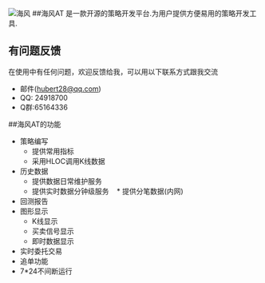 ![海风](http://git.oschina.net/uploads/2/330302_haifengat.png?1484575602)
##海风AT
是一款开源的策略开发平台.为用户提供方便易用的策略开发工具.

## 有问题反馈
在使用中有任何问题，欢迎反馈给我，可以用以下联系方式跟我交流

* 邮件(hubert28@qq.com)
* QQ: 24918700
* Q群:65164336
    
##海风AT的功能
* 策略编写
    *  提供常用指标
    *  采用HLOC调用K线数据
* 历史数据
    *  提供数据日常维护服务
    *  提供实时数据分钟级服务
    *  提供分笔数据(内网)
* 回测报告
* 图形显示
    * K线显示
    * 买卖信号显示
    * 即时数据显示
* 实时委托交易
* 追单功能
* 7*24不间断运行

